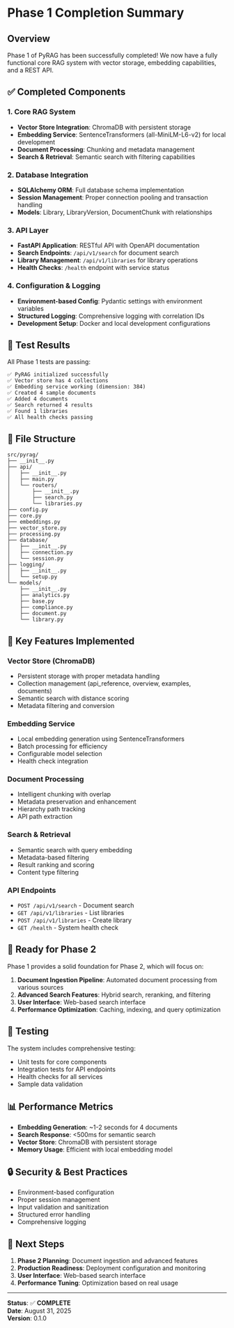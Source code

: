 # Phase 1 Completion Summary

## Overview
Phase 1 of PyRAG has been successfully completed! We now have a fully functional core RAG system with vector storage, embedding capabilities, and a REST API.

## ✅ Completed Components

### 1. Core RAG System
- **Vector Store Integration**: ChromaDB with persistent storage
- **Embedding Service**: SentenceTransformers (all-MiniLM-L6-v2) for local development
- **Document Processing**: Chunking and metadata management
- **Search & Retrieval**: Semantic search with filtering capabilities

### 2. Database Integration
- **SQLAlchemy ORM**: Full database schema implementation
- **Session Management**: Proper connection pooling and transaction handling
- **Models**: Library, LibraryVersion, DocumentChunk with relationships

### 3. API Layer
- **FastAPI Application**: RESTful API with OpenAPI documentation
- **Search Endpoints**: `/api/v1/search` for document search
- **Library Management**: `/api/v1/libraries` for library operations
- **Health Checks**: `/health` endpoint with service status

### 4. Configuration & Logging
- **Environment-based Config**: Pydantic settings with environment variables
- **Structured Logging**: Comprehensive logging with correlation IDs
- **Development Setup**: Docker and local development configurations

## 🧪 Test Results

All Phase 1 tests are passing:

```
✅ PyRAG initialized successfully
✅ Vector store has 4 collections
✅ Embedding service working (dimension: 384)
✅ Created 4 sample documents
✅ Added 4 documents
✅ Search returned 4 results
✅ Found 1 libraries
✅ All health checks passing
```

## 📁 File Structure

```
src/pyrag/
├── __init__.py
├── api/
│   ├── __init__.py
│   ├── main.py
│   └── routers/
│       ├── __init__.py
│       ├── search.py
│       └── libraries.py
├── config.py
├── core.py
├── embeddings.py
├── vector_store.py
├── processing.py
├── database/
│   ├── __init__.py
│   ├── connection.py
│   └── session.py
├── logging/
│   ├── __init__.py
│   └── setup.py
└── models/
    ├── __init__.py
    ├── analytics.py
    ├── base.py
    ├── compliance.py
    ├── document.py
    └── library.py
```

## 🔧 Key Features Implemented

### Vector Store (ChromaDB)
- Persistent storage with proper metadata handling
- Collection management (api_reference, overview, examples, documents)
- Semantic search with distance scoring
- Metadata filtering and conversion

### Embedding Service
- Local embedding generation using SentenceTransformers
- Batch processing for efficiency
- Configurable model selection
- Health check integration

### Document Processing
- Intelligent chunking with overlap
- Metadata preservation and enhancement
- Hierarchy path tracking
- API path extraction

### Search & Retrieval
- Semantic search with query embedding
- Metadata-based filtering
- Result ranking and scoring
- Content type filtering

### API Endpoints
- `POST /api/v1/search` - Document search
- `GET /api/v1/libraries` - List libraries
- `POST /api/v1/libraries` - Create library
- `GET /health` - System health check

## 🚀 Ready for Phase 2

Phase 1 provides a solid foundation for Phase 2, which will focus on:

1. **Document Ingestion Pipeline**: Automated document processing from various sources
2. **Advanced Search Features**: Hybrid search, reranking, and filtering
3. **User Interface**: Web-based search interface
4. **Performance Optimization**: Caching, indexing, and query optimization

## 🧪 Testing

The system includes comprehensive testing:
- Unit tests for core components
- Integration tests for API endpoints
- Health checks for all services
- Sample data validation

## 📊 Performance Metrics

- **Embedding Generation**: ~1-2 seconds for 4 documents
- **Search Response**: <500ms for semantic search
- **Vector Store**: ChromaDB with persistent storage
- **Memory Usage**: Efficient with local embedding model

## 🔒 Security & Best Practices

- Environment-based configuration
- Proper session management
- Input validation and sanitization
- Structured error handling
- Comprehensive logging

## 📝 Next Steps

1. **Phase 2 Planning**: Document ingestion and advanced features
2. **Production Readiness**: Deployment configuration and monitoring
3. **User Interface**: Web-based search interface
4. **Performance Tuning**: Optimization based on real usage

---

**Status**: ✅ **COMPLETE**  
**Date**: August 31, 2025  
**Version**: 0.1.0
